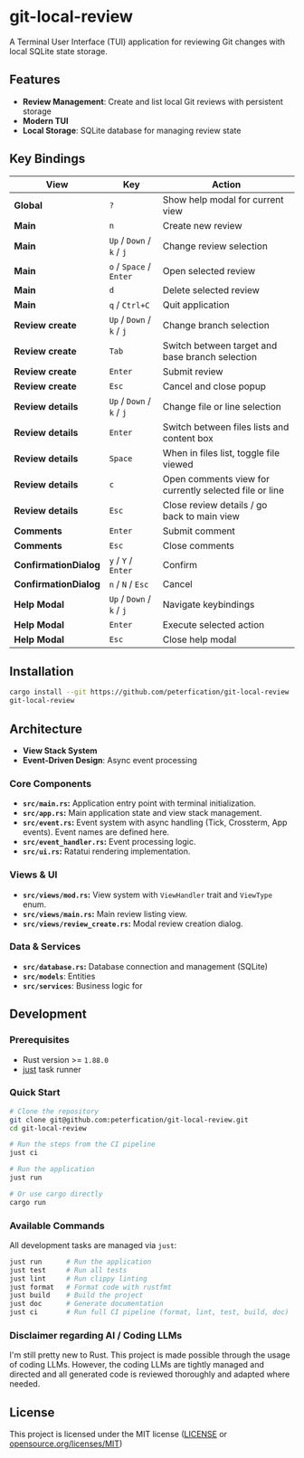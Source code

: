 # git-local-review

A Terminal User Interface (TUI) application for reviewing Git changes with local SQLite state storage.

## Features

- **Review Management**: Create and list local Git reviews with persistent storage
- **Modern TUI**
- **Local Storage**: SQLite database for managing review state

## Key Bindings

| View                   | Key                       | Action                                                 |
| ---------------------- | ------------------------- | ------------------------------------------------------ |
| **Global**             | `?`                       | Show help modal for current view                       |
| **Main**               | `n`                       | Create new review                                      |
| **Main**               | `Up` / `Down` / `k` / `j` | Change review selection                                |
| **Main**               | `o` / `Space` / `Enter`   | Open selected review                                   |
| **Main**               | `d`                       | Delete selected review                                 |
| **Main**               | `q` / `Ctrl+C`            | Quit application                                       |
| **Review create**      | `Up` / `Down` / `k` / `j` | Change branch selection                                |
| **Review create**      | `Tab`                     | Switch between target and base branch selection        |
| **Review create**      | `Enter`                   | Submit review                                          |
| **Review create**      | `Esc`                     | Cancel and close popup                                 |
| **Review details**     | `Up` / `Down` / `k` / `j` | Change file or line selection                          |
| **Review details**     | `Enter`                   | Switch between files lists and content box             |
| **Review details**     | `Space`                   | When in files list, toggle file viewed                 |
| **Review details**     | `c`                       | Open comments view for currently selected file or line |
| **Review details**     | `Esc`                     | Close review details / go back to main view            |
| **Comments**           | `Enter`                   | Submit comment                                         |
| **Comments**           | `Esc`                     | Close comments                                         |
| **ConfirmationDialog** | `y` / `Y` / `Enter`       | Confirm                                                |
| **ConfirmationDialog** | `n` / `N` / `Esc`         | Cancel                                                 |
| **Help Modal**         | `Up` / `Down` / `k` / `j` | Navigate keybindings                                   |
| **Help Modal**         | `Enter`                   | Execute selected action                                |
| **Help Modal**         | `Esc`                     | Close help modal                                       |

## Installation

```bash
cargo install --git https://github.com/peterfication/git-local-review
git-local-review
```

## Architecture

- **View Stack System**
- **Event-Driven Design**: Async event processing

### Core Components

- **`src/main.rs`:** Application entry point with terminal initialization.
- **`src/app.rs`:** Main application state and view stack management.
- **`src/event.rs`:** Event system with async handling (Tick, Crossterm, App events). Event names are defined here.
- **`src/event_handler.rs`:** Event processing logic.
- **`src/ui.rs`:** Ratatui rendering implementation.

### Views & UI

- **`src/views/mod.rs`:** View system with `ViewHandler` trait and `ViewType` enum.
- **`src/views/main.rs`:** Main review listing view.
- **`src/views/review_create.rs`:** Modal review creation dialog.

### Data & Services

- **`src/database.rs`:** Database connection and management (SQLite)
- **`src/models`**: Entities
- **`src/services`**: Business logic for

## Development

### Prerequisites

- Rust version >= `1.88.0`
- [just](https://github.com/casey/just) task runner

### Quick Start

```bash
# Clone the repository
git clone git@github.com:peterfication/git-local-review.git
cd git-local-review

# Run the steps from the CI pipeline
just ci

# Run the application
just run

# Or use cargo directly
cargo run
```

### Available Commands

All development tasks are managed via `just`:

```bash
just run      # Run the application
just test     # Run all tests
just lint     # Run clippy linting
just format   # Format code with rustfmt
just build    # Build the project
just doc      # Generate documentation
just ci       # Run full CI pipeline (format, lint, test, build, doc)
```

### Disclaimer regarding AI / Coding LLMs

I'm still pretty new to Rust. This project is made possible through the usage of coding LLMs. However, the coding LLMs are tightly managed and directed and all generated code is reviewed thoroughly and adapted where needed.

## License

This project is licensed under the MIT license ([LICENSE](LICENSE) or [opensource.org/licenses/MIT](https://opensource.org/licenses/MIT))
